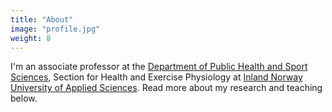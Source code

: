 ```yaml
---
title: "About"
image: "profile.jpg"
weight: 8
---
```


I'm an associate professor at the [Department of Public Health and Sport Sciences](https://www.inn.no/english/about-inn-university/faculty-of-social-and-health-sciences/department-of-public-health-and-sport-sciences-/), Section for Health and Exercise Physiology at [Inland Norway University of Applied Sciences](https://www.inn.no). Read more about my research and teaching below.
